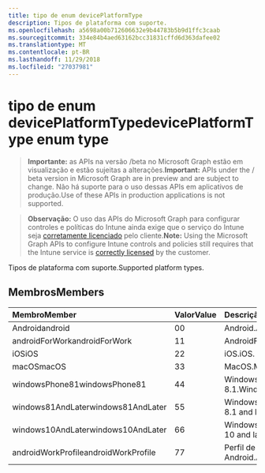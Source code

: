 ```yaml
---
title: tipo de enum devicePlatformType
description: Tipos de plataforma com suporte.
ms.openlocfilehash: a5698a00b712606632e9b44783b5b9d1ffc3caab
ms.sourcegitcommit: 334e84b4aed63162bcc31831cffd6d363dafee02
ms.translationtype: MT
ms.contentlocale: pt-BR
ms.lasthandoff: 11/29/2018
ms.locfileid: "27037981"
---
```

# <a name="deviceplatformtype-enum-type"></a><span data-ttu-id="50f6d-103">tipo de enum devicePlatformType</span><span class="sxs-lookup"><span data-stu-id="50f6d-103">devicePlatformType enum type</span></span>

> <span data-ttu-id="50f6d-104">**Importante:** as APIs na versão /beta no Microsoft Graph estão em visualização e estão sujeitas a alterações.</span><span class="sxs-lookup"><span data-stu-id="50f6d-104">**Important:** APIs under the / beta version in Microsoft Graph are in preview and are subject to change.</span></span> <span data-ttu-id="50f6d-105">Não há suporte para o uso dessas APIs em aplicativos de produção.</span><span class="sxs-lookup"><span data-stu-id="50f6d-105">Use of these APIs in production applications is not supported.</span></span>

> <span data-ttu-id="50f6d-106">**Observação:** O uso das APIs do Microsoft Graph para configurar controles e políticas do Intune ainda exige que o serviço do Intune seja [corretamente licenciado](https://go.microsoft.com/fwlink/?linkid=839381) pelo cliente.</span><span class="sxs-lookup"><span data-stu-id="50f6d-106">**Note:** Using the Microsoft Graph APIs to configure Intune controls and policies still requires that the Intune service is [correctly licensed](https://go.microsoft.com/fwlink/?linkid=839381) by the customer.</span></span>

<span data-ttu-id="50f6d-107">Tipos de plataforma com suporte.</span><span class="sxs-lookup"><span data-stu-id="50f6d-107">Supported platform types.</span></span>
## <a name="members"></a><span data-ttu-id="50f6d-108">Membros</span><span class="sxs-lookup"><span data-stu-id="50f6d-108">Members</span></span>
|<span data-ttu-id="50f6d-109">Membro</span><span class="sxs-lookup"><span data-stu-id="50f6d-109">Member</span></span>|<span data-ttu-id="50f6d-110">Valor</span><span class="sxs-lookup"><span data-stu-id="50f6d-110">Value</span></span>|<span data-ttu-id="50f6d-111">Descrição</span><span class="sxs-lookup"><span data-stu-id="50f6d-111">Description</span></span>|
|:---|:---|:---|
|<span data-ttu-id="50f6d-112">Android</span><span class="sxs-lookup"><span data-stu-id="50f6d-112">android</span></span>|<span data-ttu-id="50f6d-113">0</span><span class="sxs-lookup"><span data-stu-id="50f6d-113">0</span></span>|<span data-ttu-id="50f6d-114">Android.</span><span class="sxs-lookup"><span data-stu-id="50f6d-114">Android.</span></span>|
|<span data-ttu-id="50f6d-115">androidForWork</span><span class="sxs-lookup"><span data-stu-id="50f6d-115">androidForWork</span></span>|<span data-ttu-id="50f6d-116">1</span><span class="sxs-lookup"><span data-stu-id="50f6d-116">1</span></span>|<span data-ttu-id="50f6d-117">AndroidForWork.</span><span class="sxs-lookup"><span data-stu-id="50f6d-117">AndroidForWork.</span></span>|
|<span data-ttu-id="50f6d-118">iOS</span><span class="sxs-lookup"><span data-stu-id="50f6d-118">iOS</span></span>|<span data-ttu-id="50f6d-119">2</span><span class="sxs-lookup"><span data-stu-id="50f6d-119">2</span></span>|<span data-ttu-id="50f6d-120">iOS.</span><span class="sxs-lookup"><span data-stu-id="50f6d-120">iOS.</span></span>|
|<span data-ttu-id="50f6d-121">macOS</span><span class="sxs-lookup"><span data-stu-id="50f6d-121">macOS</span></span>|<span data-ttu-id="50f6d-122">3</span><span class="sxs-lookup"><span data-stu-id="50f6d-122">3</span></span>|<span data-ttu-id="50f6d-123">MacOS.</span><span class="sxs-lookup"><span data-stu-id="50f6d-123">MacOS.</span></span>|
|<span data-ttu-id="50f6d-124">windowsPhone81</span><span class="sxs-lookup"><span data-stu-id="50f6d-124">windowsPhone81</span></span>|<span data-ttu-id="50f6d-125">4</span><span class="sxs-lookup"><span data-stu-id="50f6d-125">4</span></span>|<span data-ttu-id="50f6d-126">WindowsPhone 8.1.</span><span class="sxs-lookup"><span data-stu-id="50f6d-126">WindowsPhone 8.1.</span></span>|
|<span data-ttu-id="50f6d-127">windows81AndLater</span><span class="sxs-lookup"><span data-stu-id="50f6d-127">windows81AndLater</span></span>|<span data-ttu-id="50f6d-128">5</span><span class="sxs-lookup"><span data-stu-id="50f6d-128">5</span></span>|<span data-ttu-id="50f6d-129">Windows 8.1 e posterior</span><span class="sxs-lookup"><span data-stu-id="50f6d-129">Windows 8.1 and later</span></span>|
|<span data-ttu-id="50f6d-130">windows10AndLater</span><span class="sxs-lookup"><span data-stu-id="50f6d-130">windows10AndLater</span></span>|<span data-ttu-id="50f6d-131">6</span><span class="sxs-lookup"><span data-stu-id="50f6d-131">6</span></span>|<span data-ttu-id="50f6d-132">Windows 10 e posterior.</span><span class="sxs-lookup"><span data-stu-id="50f6d-132">Windows 10 and later.</span></span>|
|<span data-ttu-id="50f6d-133">androidWorkProfile</span><span class="sxs-lookup"><span data-stu-id="50f6d-133">androidWorkProfile</span></span>|<span data-ttu-id="50f6d-134">7</span><span class="sxs-lookup"><span data-stu-id="50f6d-134">7</span></span>|<span data-ttu-id="50f6d-135">Perfil de trabalho Android.</span><span class="sxs-lookup"><span data-stu-id="50f6d-135">Android Work Profile.</span></span>|






